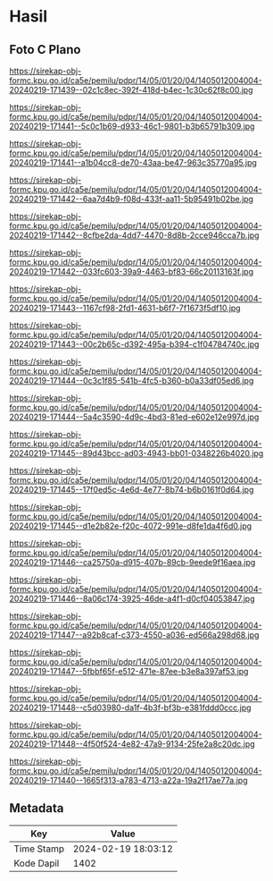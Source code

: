 # Hasil

## Foto C Plano

https://sirekap-obj-formc.kpu.go.id/ca5e/pemilu/pdpr/14/05/01/20/04/1405012004004-20240219-171439--02c1c8ec-392f-418d-b4ec-1c30c62f8c00.jpg

https://sirekap-obj-formc.kpu.go.id/ca5e/pemilu/pdpr/14/05/01/20/04/1405012004004-20240219-171441--5c0c1b69-d933-46c1-9801-b3b65791b309.jpg

https://sirekap-obj-formc.kpu.go.id/ca5e/pemilu/pdpr/14/05/01/20/04/1405012004004-20240219-171441--a1b04cc8-de70-43aa-be47-963c35770a95.jpg

https://sirekap-obj-formc.kpu.go.id/ca5e/pemilu/pdpr/14/05/01/20/04/1405012004004-20240219-171442--6aa7d4b9-f08d-433f-aa11-5b95491b02be.jpg

https://sirekap-obj-formc.kpu.go.id/ca5e/pemilu/pdpr/14/05/01/20/04/1405012004004-20240219-171442--8cfbe2da-4dd7-4470-8d8b-2cce946cca7b.jpg

https://sirekap-obj-formc.kpu.go.id/ca5e/pemilu/pdpr/14/05/01/20/04/1405012004004-20240219-171442--033fc603-39a9-4463-bf83-66c20113163f.jpg

https://sirekap-obj-formc.kpu.go.id/ca5e/pemilu/pdpr/14/05/01/20/04/1405012004004-20240219-171443--1167cf98-2fd1-4631-b6f7-7f1673f5df10.jpg

https://sirekap-obj-formc.kpu.go.id/ca5e/pemilu/pdpr/14/05/01/20/04/1405012004004-20240219-171443--00c2b65c-d392-495a-b394-c1f04784740c.jpg

https://sirekap-obj-formc.kpu.go.id/ca5e/pemilu/pdpr/14/05/01/20/04/1405012004004-20240219-171444--0c3c1f85-541b-4fc5-b360-b0a33df05ed6.jpg

https://sirekap-obj-formc.kpu.go.id/ca5e/pemilu/pdpr/14/05/01/20/04/1405012004004-20240219-171444--5a4c3590-4d9c-4bd3-81ed-e602e12e997d.jpg

https://sirekap-obj-formc.kpu.go.id/ca5e/pemilu/pdpr/14/05/01/20/04/1405012004004-20240219-171445--89d43bcc-ad03-4943-bb01-0348226b4020.jpg

https://sirekap-obj-formc.kpu.go.id/ca5e/pemilu/pdpr/14/05/01/20/04/1405012004004-20240219-171445--17f0ed5c-4e6d-4e77-8b74-b6b0161f0d64.jpg

https://sirekap-obj-formc.kpu.go.id/ca5e/pemilu/pdpr/14/05/01/20/04/1405012004004-20240219-171445--d1e2b82e-f20c-4072-991e-d8fe1da4f6d0.jpg

https://sirekap-obj-formc.kpu.go.id/ca5e/pemilu/pdpr/14/05/01/20/04/1405012004004-20240219-171446--ca25750a-d915-407b-89cb-9eede9f16aea.jpg

https://sirekap-obj-formc.kpu.go.id/ca5e/pemilu/pdpr/14/05/01/20/04/1405012004004-20240219-171446--8a06c174-3925-46de-a4f1-d0cf04053847.jpg

https://sirekap-obj-formc.kpu.go.id/ca5e/pemilu/pdpr/14/05/01/20/04/1405012004004-20240219-171447--a92b8caf-c373-4550-a036-ed566a298d68.jpg

https://sirekap-obj-formc.kpu.go.id/ca5e/pemilu/pdpr/14/05/01/20/04/1405012004004-20240219-171447--5fbbf65f-e512-471e-87ee-b3e8a397af53.jpg

https://sirekap-obj-formc.kpu.go.id/ca5e/pemilu/pdpr/14/05/01/20/04/1405012004004-20240219-171448--c5d03980-da1f-4b3f-bf3b-e381fddd0ccc.jpg

https://sirekap-obj-formc.kpu.go.id/ca5e/pemilu/pdpr/14/05/01/20/04/1405012004004-20240219-171448--4f50f524-4e82-47a9-9134-25fe2a8c20dc.jpg

https://sirekap-obj-formc.kpu.go.id/ca5e/pemilu/pdpr/14/05/01/20/04/1405012004004-20240219-171440--1665f313-a783-4713-a22a-19a2f17ae77a.jpg


## Metadata

| Key        | Value               |
| ---------- | ------------------- |
| Time Stamp | 2024-02-19 18:03:12 |
| Kode Dapil | 1402                |



